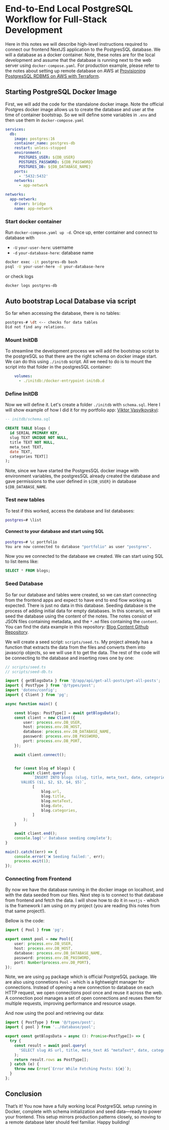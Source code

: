 # End-to-End Local PostgreSQL Workflow for Full-Stack Development

Here in this notes we will describe high-level instructions required to connect our frontend NextJS application to the PostgresSQL database. We will a database as a docker container. Note, these notes are for the local development and assume that the database is running next to the web server using `docker-compose.yaml`. For production example, please refer to the notes about setting up remote database on AWS at [Provisioning PostgresSQL RDBMS on AWS with Terraform](tbd).

## Starting PostgreSQL Docker Image

First, we will add the code for the standalone docker image. Note the official Postgres docker image allows us to create the database and user at the time of container bootstrap. So we will define some variables in `.env` and then use them in `docker-compose.yaml`


```yml
services:
  db:
    image: postgres:16
    container_name: postgres-db
    restart: unless-stopped
    environment:
      POSTGRES_USER: ${DB_USER}
      POSTGRES_PASSWORD: ${DB_PASSWORD}
      POSTGRES_DB: ${DB_DATABASE_NAME}
    ports:
      - '5432:5432'
    networks:
      - app-network

networks:
  app-network:
    driver: bridge
    name: app-network
```

### Start docker container

Run `docker-compose.yaml up -d`. Once up, enter container and connect to database with 
  - `-U` `your-user-here`: username
  - `-d` `your-database-here`: database name

```sh
docker exec -it postgres-db bash
psql -U your-user-here -d your-database-here
```

or check logs


```sh
docker logs postgres-db
```

## Auto bootstrap Local Database via script

So far when accessing the database, there is no tables: 

```sh
postgres-# \dt <-- checks for data tables
Did not find any relations.
```

### Mount InitDB 

To streamline the development process we will add the bootstrap script to the postgreSQL so that there are the right schema on docker image start. We can do this using `./initdb` script. All we need to do is to mount the script into that folder in the postgresSQL container: 

```yml
    volumes:
      - ./initdb:/docker-entrypoint-initdb.d
```

### Define InitDB

Now we will define it. Let's create a folder `./initdb` with `schema.sql`. Here I will show example of how I did it for my portfolio app: [Viktor Vasylkovskyi](https://www.vvasylkovskyi.com/):

```sql
-- initdb/schema.sql

CREATE TABLE blogs (
  id SERIAL PRIMARY KEY,
  slug TEXT UNIQUE NOT NULL,
  title TEXT NOT NULL,
  meta_text TEXT,
  date TEXT,
  categories TEXT[]
);
```

Note, since we have started the PostgresSQL docker image with environment variables, the postgresSQL already created the database and gave permissions to the user defined in `${DB_USER}` in database `${DB_DATABASE_NAME`. 

### Test new tables 

To test if this worked, access the database and list databases: 

```sh
postgres=# \list
```

#### Connect to your database and start using SQL

```sh
postgres=# \c portfolio
You are now connected to database "portfolio" as user "postgres".
```

Now you we connected to the database we created. We can start using SQL to list items like: 

```sql
SELECT * FROM blogs;
```

### Seed Database

So far our database and tables were created, so we can start connecting from the frontend apps and expect to have end to end flow working as expected. There is just no data in this database. Seeding database is the process of adding initial data for empty databases. In this scenario, we will seed the database using the content of the notes. The notes consist of JSON files containing metadata, and the `*.md` files containing the `content`. You can find the data example in this repository: [Blog Content Github Repository](https://github.com/vvasylkovskyi/vvasylkovskyi-portfolio/tree/main/blog-content).

We will create a seed script: `scripts/seed.ts`. My project already has a function that extracts the data from the files and converts them into javascrip objects, so we will use it to get the data. The rest of the code will be connecting to the database and inserting rows one by one: 


```typescript
// scripts/seed.ts
// scripts/seed-db.ts

import { getBlogsData } from '@/app/api/get-all-posts/get-all-posts';
import { PostType } from '@/types/post';
import 'dotenv/config';
import { Client } from 'pg';

async function main() {

    const blogs: PostType[] = await getBlogsData();
    const client = new Client({
        user: process.env.DB_USER,
        host: process.env.DB_HOST,
        database: process.env.DB_DATABASE_NAME,
        password: process.env.DB_PASSWORD,
        port: process.env.DB_PORT,
    });

    await client.connect();


    for (const blog of blogs) {
        await client.query(
            `INSERT INTO blogs (slug, title, meta_text, date, categories)
       VALUES ($1, $2, $3, $4, $5)`,
            [
                blog.url,
                blog.title,
                blog.metaText,
                blog.date,
                blog.categories,
            ]
        );
    }

    await client.end();
    console.log('✅ Database seeding complete');
}

main().catch((err) => {
    console.error('❌ Seeding failed:', err);
    process.exit(1);
});
```

### Connecting from Frontend

By now we have the database running in the docker image on localhost, and with the data seeded from our files. Next step is to connect to that database from frontend and fetch the data. I will show how to do it in `nextjs` - which is the framework I am using on my project (you are reading this notes from that same project!).

Bellow is the code: 

```typescript
import { Pool } from 'pg';

export const pool = new Pool({
    user: process.env.DB_USER,
    host: process.env.DB_HOST,
    database: process.env.DB_DATABASE_NAME,
    password: process.env.DB_PASSWORD,
    port: Number(process.env.DB_PORT),
});
```

Note, we are using `pg` package which is official PostgreSQL package. We are also using connetions `Pool` - which is a lightweight manager for connections. Instead of opening a new connection to database on each HTTP request, we open connections pool once and reuse it across the web. A connection pool manages a set of open connections and reuses them for multiple requests, improving performance and resource usage. 

And now using the pool and retrieving our data: 

```typescript
import { PostType } from '@/types/post';
import { pool } from '../database/pool';

export const getBlogsData = async (): Promise<PostType[]> => {
  try {
    const result = await pool.query(
      'SELECT slug AS url, title, meta_text AS "metaText", date, categories FROM blogs'
    );
    return result.rows as PostType[];
  } catch (e) {
    throw new Error(`Error While Fetching Posts: ${e}`);
  }
};
```

## Conclusion

That’s it! You now have a fully working local PostgreSQL setup running in Docker, complete with schema initialization and seed data—ready to power your frontend. This setup mirrors production patterns closely, so moving to a remote database later should feel familiar. Happy building!